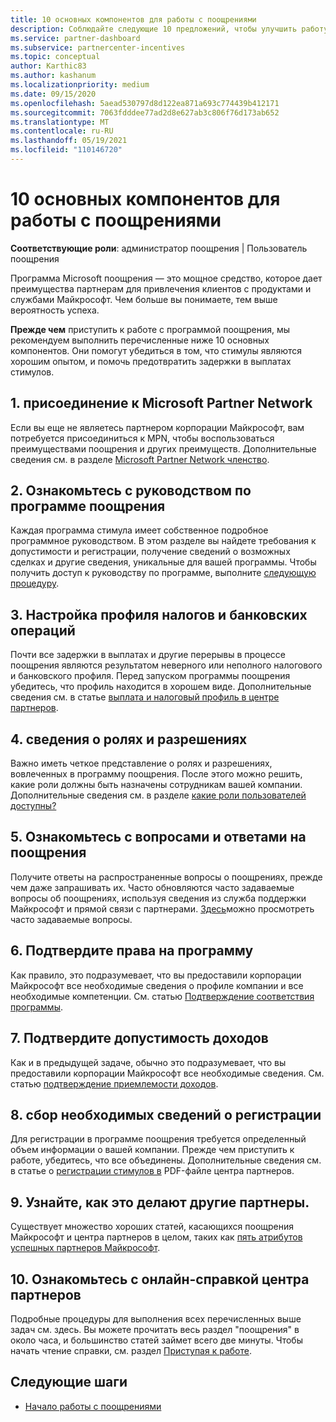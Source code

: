 ```yaml
---
title: 10 основных компонентов для работы с поощрениями
description: Соблюдайте следующие 10 предложений, чтобы улучшить работу программы поощрения и получить выплата быстрее.
ms.service: partner-dashboard
ms.subservice: partnercenter-incentives
ms.topic: conceptual
author: Karthic83
ms.author: kashanum
ms.localizationpriority: medium
ms.date: 09/15/2020
ms.openlocfilehash: 5aead530797d8d122ea871a693c774439b412171
ms.sourcegitcommit: 7063fdddee77ad2d8e627ab3c806f76d173ab652
ms.translationtype: MT
ms.contentlocale: ru-RU
ms.lasthandoff: 05/19/2021
ms.locfileid: "110146720"
---
```

# <a name="the-10-essentials-for-working-with-incentives"></a>10 основных компонентов для работы с поощрениями

**Соответствующие роли**: администратор поощрения | Пользователь поощрения

Программа Microsoft поощрения — это мощное средство, которое дает преимущества партнерам для привлечения клиентов с продуктами и службами Майкрософт. Чем больше вы понимаете, тем выше вероятность успеха.

**Прежде чем** приступить к работе с программой поощрения, мы рекомендуем выполнить перечисленные ниже 10 основных компонентов. Они помогут убедиться в том, что стимулы являются хорошим опытом, и помочь предотвратить задержки в выплатах стимулов.

## <a name="1-join-the-microsoft-partner-network"></a>1. присоединение к Microsoft Partner Network

Если вы еще не являетесь партнером корпорации Майкрософт, вам потребуется присоединиться к MPN, чтобы воспользоваться преимуществами поощрения и других преимуществ. Дополнительные сведения см. в разделе [Microsoft Partner Network членство](https://partner.microsoft.com/membership).

## <a name="2-read-your-incentives-program-guide"></a>2. Ознакомьтесь с руководством по программе поощрения

Каждая программа стимула имеет собственное подробное программное руководством. В этом разделе вы найдете требования к допустимости и регистрации, получение сведений о возможных сделках и другие сведения, уникальные для вашей программы. Чтобы получить доступ к руководству по программе, выполните [следующую процедуру](incentives-determined-your-program-eligibility.md#determining-your-program-eligibility).

## <a name="3-set-up-your-tax-and-banking-profile"></a>3. Настройка профиля налогов и банковских операций

Почти все задержки в выплатах и другие перерывы в процессе поощрения являются результатом неверного или неполного налогового и банковского профиля. Перед запуском программы поощрения убедитесь, что профиль находится в хорошем виде. Дополнительные сведения см. в статье [выплата и налоговый профиль в центре партнеров](incentives-create-and-manage-your-payout-and-tax-profiles.md).

## <a name="4-learn-about-roles-and-permissions"></a>4. сведения о ролях и разрешениях

Важно иметь четкое представление о ролях и разрешениях, вовлеченных в программу поощрения. После этого можно решить, какие роли должны быть назначены сотрудникам вашей компании. Дополнительные сведения см. в разделе [какие роли пользователей доступны?](incentives-faq.md#what-user-roles-are-available)

## <a name="5-review-the-incentives-faq"></a>5. Ознакомьтесь с вопросами и ответами на поощрения

Получите ответы на распространенные вопросы о поощрениях, прежде чем даже запрашивать их. Часто обновляются часто задаваемые вопросы об поощрениях, используя сведения из служба поддержки Майкрософт и прямой связи с партнерами. [Здесь](incentives-faq.md)можно просмотреть часто задаваемые вопросы.

## <a name="6-confirm-your-program-eligibility"></a>6. Подтвердите права на программу

Как правило, это подразумевает, что вы предоставили корпорации Майкрософт все необходимые сведения о профиле компании и все необходимые компетенции. См. статью [Подтверждение соответствия программы](incentives-determined-your-program-eligibility.md).

## <a name="7-confirm-your-earnings-eligibility"></a>7. Подтвердите допустимость доходов

Как и в предыдущей задаче, обычно это подразумевает, что вы предоставили корпорации Майкрософт все необходимые сведения. См. статью [подтверждение приемлемости доходов](incentives-confirm-your-earnings-eligibility.md).

## <a name="8-gather-the-necessary-enrollment-information"></a>8. сбор необходимых сведений о регистрации

Для регистрации в программе поощрения требуется определенный объем информации о вашей компании. Прежде чем приступить к работе, убедитесь, что все объединены. Дополнительные сведения см. в статье о [регистрации стимулов в](https://assetsprod.microsoft.com/partner-center-incentives-enrollment.pdf) PDF-файле центра партнеров.

## <a name="9-learn-how-other-partners-do-it"></a>9. Узнайте, как это делают другие партнеры.

Существует множество хороших статей, касающихся поощрения Майкрософт и центра партнеров в целом, таких как [пять атрибутов успешных партнеров Майкрософт](https://www.microsoft.com/en-us/us-partner-blog/2019/08/29/the-five-attributes-of-successful-microsoft-partners/).

## <a name="10-read-the-partner-center-online-help"></a>10. Ознакомьтесь с онлайн-справкой центра партнеров

Подробные процедуры для выполнения всех перечисленных выше задач см. здесь. Вы можете прочитать весь раздел "поощрения" в около часа, и большинство статей займет всего две минуты. Чтобы начать чтение справки, см. раздел [Приступая к работе](incentives-get-started-intro.md).

## <a name="next-steps"></a>Следующие шаги

- [Начало работы с поощрениями](incentives-get-started-intro.md)
